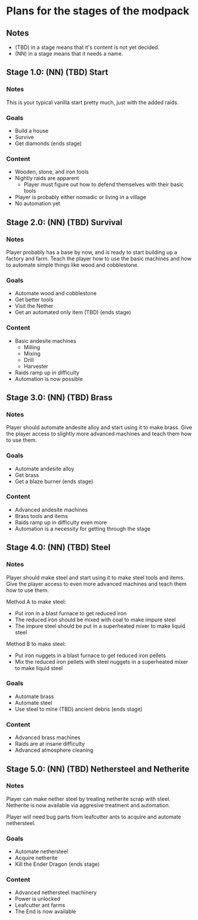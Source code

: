 # Plans for the stages of the modpack

## Notes
- (TBD) in a stage means that it's content is not yet decided.
- (NN) in a stage means that it needs a name.

## Stage 1.0: (NN) (TBD) Start

### Notes

This is your typical vanilla start pretty much, just with the added raids.

### Goals

- Build a house
- Survive
- Get diamonds (ends stage)

### Content

- Wooden, stone, and iron tools
- Nightly raids are apparent
  - Player must figure out how to defend themselves with their basic tools
- Player is probably either nomadic or living in a village
- No automation yet

## Stage 2.0: (NN) (TBD) Survival

### Notes

Player probably has a base by now, and is ready to start building up a factory and farm. Teach the player how to use the basic machines and how to automate simple things like wood and cobblestone.

### Goals

- Automate wood and cobblestone
- Get better tools
- Visit the Nether
- Get an automated only item (TBD) (ends stage)

### Content

- Basic andesite machines
  - Milling
  - Mixing
  - Drill
  - Harvester
- Raids ramp up in difficulty
- Automation is now possible

## Stage 3.0: (NN) (TBD) Brass

### Notes

Player should automate andesite alloy and start using it to make brass. Give the player access to slightly more advanced machines and teach them how to use them.

### Goals

- Automate andesite alloy
- Get brass
- Get a blaze burner (ends stage)

### Content

- Advanced andesite machines
- Brass tools and items
- Raids ramp up in difficulty even more
- Automation is a necessity for getting through the stage

## Stage 4.0: (NN) (TBD) Steel

### Notes

Player should make steel and start using it to make steel tools and items. Give the player access to even more advanced machines and teach them how to use them.

Method A to make steel:
- Put iron in a blast furnace to get reduced iron
- The reduced iron should be mixed with coal to make impure steel
- The impure steel should be put in a superheated mixer to make liquid steel

Method B to make steel:
- Put iron nuggets in a blast furnace to get reduced iron pellets
- Mix the reduced iron pellets with steel nuggets in a superheated mixer to make liquid steel

### Goals

- Automate brass
- Automate steel
- Use steel to mine (TBD) ancient debris (ends stage)

### Content

- Advanced brass machines
- Raids are at insane difficulty
- Advanced atmosphere cleaning

## Stage 5.0: (NN) (TBD) Nethersteel and Netherite

### Notes

Player can make nether steel by treating netherite scrap with steel. Netherite is now available via aggresive treatment and automation.

Player will need bug parts from leafcutter ants to acquire and automate nethersteel.

### Goals

- Automate nethersteel
- Acquire netherite
- Kill the Ender Dragon (ends stage)

### Content

- Advanced nethersteel machinery
- Power is unlocked
- Leafcutter ant farms
- The End is now available